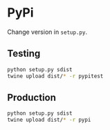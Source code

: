 # PyPi

Change version in `setup.py`.

## Testing

```bash
python setup.py sdist
twine upload dist/* -r pypitest
```

## Production

```bash
python setup.py sdist
twine upload dist/* -r pypi
```
